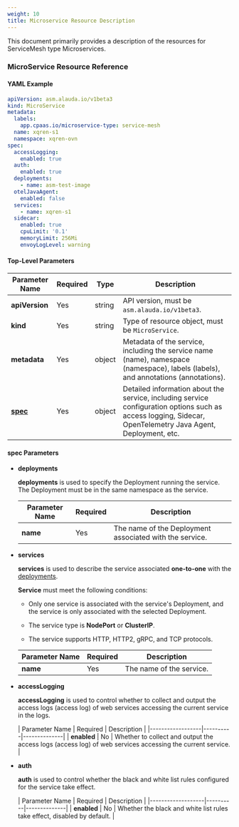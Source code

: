 ```yaml
---
weight: 10
title: Microservice Resource Description
---
```



This document primarily provides a description of the resources for ServiceMesh type Microservices.

### <span id="ms">MicroService Resource Reference</span>

#### **YAML Example**

```yaml
apiVersion: asm.alauda.io/v1beta3
kind: MicroService
metadata:
  labels:
    app.cpaas.io/microservice-type: service-mesh
  name: xqren-s1
  namespace: xqren-ovn
spec:
  accessLogging:
    enabled: true
  auth:
    enabled: true
  deployments:
    - name: asm-test-image
  otelJavaAgent:
    enabled: false
  services:
    - name: xqren-s1
  sidecar:
    enabled: true
    cpuLimit: '0.1'
    memoryLimit: 256Mi
    envoyLogLevel: warning
```

#### **Top-Level Parameters**

| Parameter Name                 | Required | Type     | Description |
|------------------|----------|----------|-------------|
| **apiVersion**             | Yes       | string   | API version, must be `asm.alauda.io/v1beta3`. |
| **kind**                    | Yes       | string   | Type of resource object, must be `MicroService`. |
| **metadata**                 | Yes       | object   | Metadata of the service, including the service name (name), namespace (namespace), labels (labels), and annotations (annotations).|
| **[spec](#spec)**                     | Yes       | object   | Detailed information about the service, including service configuration options such as access logging, Sidecar, OpenTelemetry Java Agent, Deployment, etc. |



#### <span id="spec">**spec Parameters**</span>

* <span id="dep">**deployments**</span>

  **deployments** is used to specify the Deployment running the service. The Deployment must be in the same namespace as the service.

  | Parameter Name | Required | Description                                             |
    |----------------|----------|---------------------------------------------------------|
  | **name**       | Yes      | The name of the Deployment associated with the service. |

* <span id="svc">**services**</span>

  **services** is used to describe the service associated **one-to-one** with the [deployments](#dep).

  **Service** must meet the following conditions:

  * Only one service is associated with the service's Deployment, and the service is only associated with the selected Deployment.

  * The service type is **NodePort** or **ClusterIP**.

  * The service supports HTTP, HTTP2, gRPC, and TCP protocols.

  | Parameter Name | Required | Description              |
     |----------------|----------|--------------------------|
  | **name**       | Yes      | The name of the service. |

* **accessLogging**

  **accessLogging** is used to control whether to collect and output the access logs (access log) of web services accessing the current service in the logs.

  | Parameter Name   | Required |  Description |
      |------------------|----------|--------------|
  | **enabled** | No     |  Whether to collect and output the access logs (access log) of web services accessing the current service. |

* **auth**

  **auth** is used to control whether the black and white list rules configured for the service take effect.

  | Parameter Name    | Required |  Description |
      |-------------------|----------|--------------|
  | **enabled**     | No       | Whether the black and white list rules take effect, disabled by default. |
